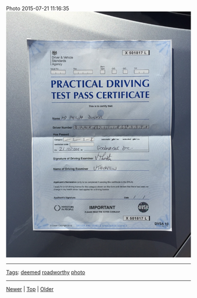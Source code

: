 <!--
title: Photo 2015-07-21 11
date: 2020-06-28T14:51:45.059Z
tags: deemed, roadworthy, photo
-->





Photo 2015-07-21 11:16:35
![](124655161352-0.jpg)

<!--BOTTOM-POST-NAVIGATION-->
---

[Tags](tags.md): [deemed](tag-deemed.md) [roadworthy](tag-roadworthy.md) [photo](tag-photo.md)

---

[Newer](124492938457.md) | [Top](index.md) | [Older](124655255762.md)